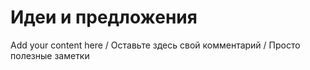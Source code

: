 # Идеи и предложения #

Add your content here / Оставьте здесь свой комментарий / Просто полезные заметки
